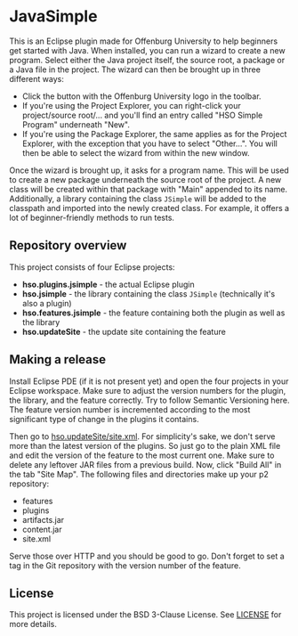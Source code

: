 # JavaSimple

This is an Eclipse plugin made for Offenburg University to help beginners get started with Java. When installed, you can run a wizard to create a new program. Select either the Java project itself, the source root, a package or a Java file in the project. The wizard can then be brought up in three different ways:

- Click the button with the Offenburg University logo in the toolbar.
- If you're using the Project Explorer, you can right-click your project/source root/... and you'll find an entry called "HSO Simple Program" underneath "New".
- If you're using the Package Explorer, the same applies as for the Project Explorer, with the exception that you have to select "Other...". You will then be able to select the wizard from within the new window.

Once the wizard is brought up, it asks for a program name. This will be used to create a new package underneath the source root of the project. A new class will be created within that package with "Main" appended to its name. Additionally, a library containing the class `JSimple` will be added to the classpath and imported into the newly created class. For example, it offers a lot of beginner-friendly methods to run tests.

## Repository overview

This project consists of four Eclipse projects:

- **hso.plugins.jsimple** - the actual Eclipse plugin
- **hso.jsimple** - the library containing the class `JSimple` (technically it's also a plugin)
- **hso.features.jsimple** - the feature containing both the plugin as well as the library
- **hso.updateSite** - the update site containing the feature

## Making a release

Install Eclipse PDE (if it is not present yet) and open the four projects in your Eclipse workspace. Make sure to adjust the version numbers for the plugin, the library, and the feature correctly. Try to follow Semantic Versioning here. The feature version number is incremented according to the most significant type of change in the plugins it contains.

Then go to [hso.updateSite/site.xml](hso.updateSite/site.xml). For simplicity's sake, we don't serve more than the latest version of the plugins. So just go to the plain XML file and edit the version of the feature to the most current one. Make sure to delete any leftover JAR files from a previous build. Now, click "Build All" in the tab "Site Map". The following files and directories make up your p2 repository:

- features
- plugins
- artifacts.jar
- content.jar
- site.xml

Serve those over HTTP and you should be good to go. Don't forget to set a tag in the Git repository with the version number of the feature.

## License

This project is licensed under the BSD 3-Clause License. See [LICENSE](LICENSE) for more details.
